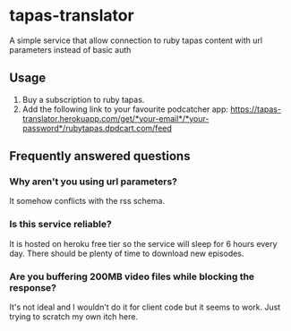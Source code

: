 # tapas-translator
A simple service that allow connection to ruby tapas content with url parameters instead of basic auth

## Usage
1. Buy a subscription to ruby tapas.
1. Add the following link to your favourite podcatcher app: https://tapas-translator.herokuapp.com/get/*your-email*/*your-password*/rubytapas.dpdcart.com/feed

## Frequently answered questions
### Why aren't you using url parameters?
It somehow conflicts with the rss schema.

### Is this service reliable?
It is hosted on heroku free tier so the service will sleep for 6 hours every day.
There should be plenty of time to download new episodes.

### Are you buffering 200MB video files while blocking the response?
It's not ideal and I wouldn't do it for client code but it seems to work.
Just trying to scratch my own itch here.
